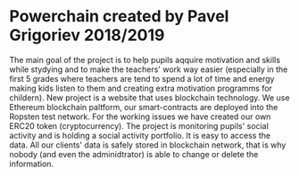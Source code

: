 # Powerchain created by Pavel Grigoriev 2018/2019
The main goal of the project is to help pupils aqquire motivation and skills while stydying and to make the teachers' work way easier (especially in the first 5 grades where teachers are tend to spend a lot of time and energy making kids listen to them and creating extra motivation programms for childern).
New project is a website that uses blockchain technology.
We use Ethereum blockchain paltform, our smart-contracts are deployed into the Ropsten test network.
For the working issues we have created our own ERC20 token (cryptocurrency).
The project is monitoring pupils' social activity and is holding a social activity portfolio. It is easy to access the data. All our clients' data is safely stored in blockchain network, that is why nobody (and even the adminidtrator) is able to change or delete the information.
